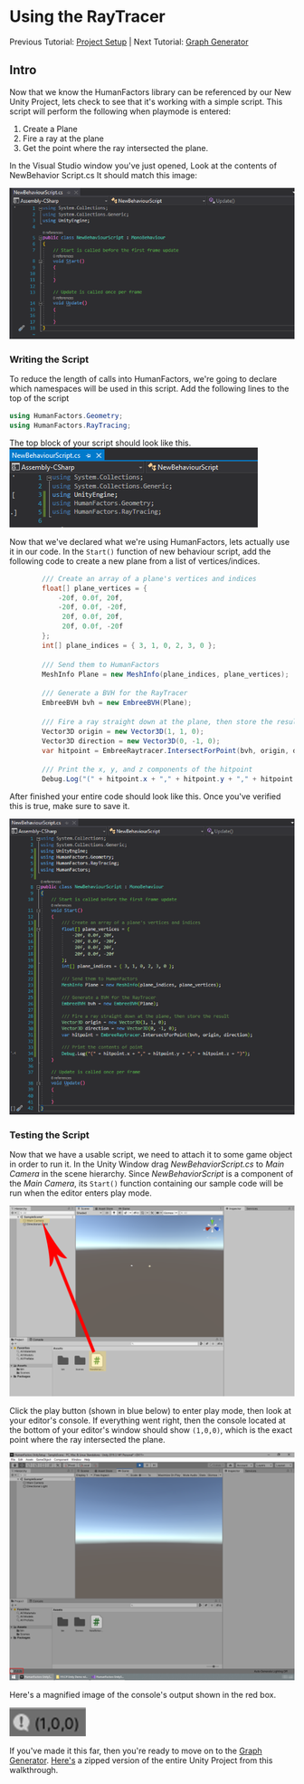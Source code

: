 
# Using the RayTracer

Previous Tutorial: [Project Setup](1_unity_project_setup.md)
|
Next Tutorial: [Graph Generator](3_graph_generator.md)


## Intro

Now that we know the HumanFactors library can be referenced by our New Unity Project, lets check to see that it's working with a simple script. This script will perform the following when playmode is entered:

1) Create a Plane
2) Fire a ray at the plane
3) Get the point where the ray intersected the plane.

In the Visual Studio window you've just opened, Look at the contents of NewBehavior Script.cs It should match this image:

!["NewBehaviourScriptBlank](../assets/walkthroughs/unity/1_project_setup/blank_new_behaviour_script.png)

### Writing the Script

To reduce the length of calls into HumanFactors, we're going to declare which namespaces will be used in this script. Add the following lines to the top of the script

``` C#
using HumanFactors.Geometry;
using HumanFactors.RayTracing;
```

The top block of your script should look like this.
!["NewBehaviourScript Usings"](../assets/walkthroughs/unity/1_project_setup/add_using_delcarations.png)

Now that we've declared what we're using HumanFactors, lets actually use it in our code. In the `Start()` function of new behaviour script, add the following code to create a new plane from a list of vertices/indices.

``` C#
        /// Create an array of a plane's vertices and indices
        float[] plane_vertices = {
            -20f, 0.0f, 20f,
            -20f, 0.0f, -20f,
             20f, 0.0f, 20f,
             20f, 0.0f, -20f
        };
        int[] plane_indices = { 3, 1, 0, 2, 3, 0 };

        /// Send them to HumanFactors
        MeshInfo Plane = new MeshInfo(plane_indices, plane_vertices);

        /// Generate a BVH for the RayTracer
        EmbreeBVH bvh = new EmbreeBVH(Plane);

        /// Fire a ray straight down at the plane, then store the result
        Vector3D origin = new Vector3D(1, 1, 0);
        Vector3D direction = new Vector3D(0, -1, 0);
        var hitpoint = EmbreeRaytracer.IntersectForPoint(bvh, origin, direction);

        /// Print the x, y, and z components of the hitpoint
        Debug.Log("(" + hitpoint.x + "," + hitpoint.y + "," + hitpoint.z + ")");
```

After finished your entire code should look like this. Once you've verified this is true, make sure to save it.

![Add Using HumanFactors](../assets/walkthroughs/unity/1_project_setup/create_plane.png)

### Testing the Script

Now that we have a usable script, we need to attach it to some game object in order to run it. In the Unity Window drag *NewBehaviorScript.cs* to *Main Camera* in the scene hierarchy. Since *NewBehaviorScript* is a component of the *Main Camera*, its `Start()` function containing our sample code will be run when the editor enters play mode.

![Add Using HumanFactors](../assets/walkthroughs/unity/1_project_setup/drag_into_camera.png)

Click the play button (shown in blue below) to enter play mode, then look at your editor's console. If everything went right, then the console located at the bottom of your editor's window should show `(1,0,0)`, which is the exact point where the ray intersected the plane.

![Add Using HumanFactors](../assets/walkthroughs/unity/1_project_setup/console_show_meshinfo.png)

Here's a magnified image of the console's output shown in the red box.

!["Console Output"](../assets/walkthroughs/unity/1_project_setup/ExpectedOutput.png)

If you've made it this far, then you're ready to move on to the [Graph Generator](3_graph_generator.md). [Here's](../assets/walkthroughs/unity/1_project_setup/HumanFactors%20UnitySetup.zip) a zipped version of the entire Unity Project from this walkthrough. 
